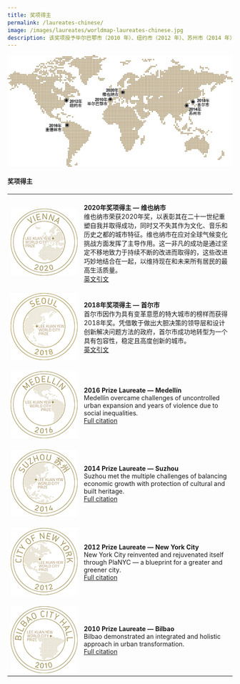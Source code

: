 ```yaml
---
title: 奖项得主
permalink: /laureates-chinese/
image: /images/laureates/worldmap-laureates-chinese.jpg
description: 该奖项授予毕尔巴鄂市（2010 年）、纽约市（2012 年）、苏州市（2014 年）、麦德林市（2016 年）、首尔市（2018 年）和维也纳市（2020 年）。
---
```


![奖项得主](/images/laureates/worldmap-laureates-chinese.jpg/)

#### **奖项得主**

<table style="width: 100%;" border="0" cellpadding="10">
<tbody>
<tr>
<td style="width: 150px;"><br><img src="/images/laureates/vienna-medal.png" alt="维也纳市" /><br></td>
<td><br><strong>2020年奖项得主 — 维也纳市</strong><br />维也纳市荣获2020年奖，以表彰其在二十一世纪重塑自我并取得成功，同时又不失其作为文化、音乐和历史之都的城市特征。维也纳市在应对全球气候变化挑战方面发挥了主导作用。这一非凡的成功是通过坚定不移地致力于持续不断的改进而取得的，这些改进巧妙地结合在一起，以维持现在和未来所有居民的最高生活质量。<br><a href="/vienna/">英文引文</a></td>
</tr>
<tr>
<td style="width: 150px;"><br><img src="/images/laureates/seoul-medal.png" alt="首尔市" /><br></td>
<td><br><strong>2018年奖项得主 — 首尔市</strong><br />首尔市因作为具有变革意愿的特大城市的榜样而获得2018年奖。凭借敢于做出大胆决策的领导层和设计创新解决问题方法的政府，首尔市成功地转型为一个具有包容性，稳定且高度创新的城市。<br><a href="/seoul/">英文引文</a></td>
</tr>
<tr>
<td><br><img src="/images/laureates/medellin-medal.png" alt="Medellín" /><br></td>
<td><br><strong>2016 Prize Laureate — Medellín</strong><br />Medellín overcame challenges of uncontrolled urban expansion and years of violence due to social inequalities.<br><a href="/medellin/">Full citation</a></td>
</tr> 
<tr>
<td><br><img src="/images/laureates/suzhou-medal.png" alt="Suzhou" /><br></td>
<td><br><strong>2014 Prize Laureate — Suzhou</strong><br />Suzhou met the multiple challenges of balancing economic growth with protection of cultural and built heritage.<br><a href="/suzhou/">Full citation</a></td>
</tr> 
<tr>
<td><br><img src="/images/laureates/nyc-medal.png" alt="New York City" /><br></td>
<td><br><strong>2012 Prize Laureate — New York City</strong><br />New York City reinvented and rejuvenated itself through PlaNYC — a blueprint for a greater and greener city.<br><a href="/nyc/">Full citation</a></td>
</tr>
<tr>
<td><br><img src="/images/laureates/bilbao-medal.png" alt="Bilbao" /><br></td>
<td><br><strong>2010 Prize Laureate — Bilbao</strong><br />Bilbao demonstrated an integrated and holistic approach in urban transformation.<br><a href="/bilbao/">Full citation</a></td>
</tr> 
</tbody>
</table>
